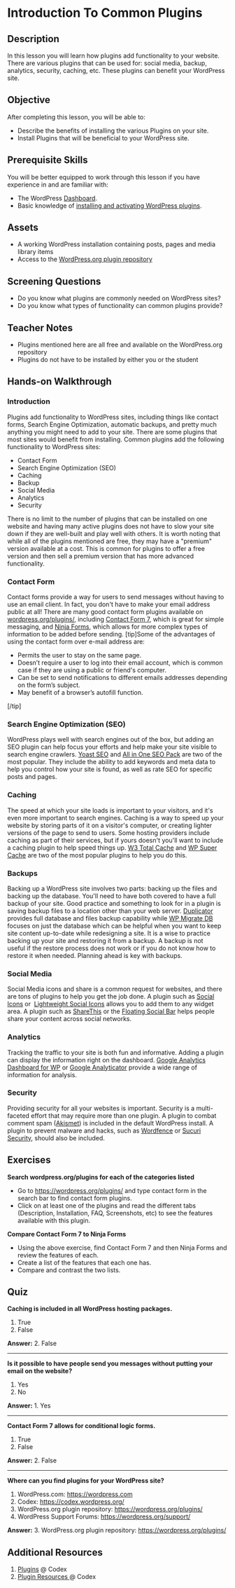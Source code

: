 # Introduction To Common Plugins

## Description

In this lesson you will learn how plugins add functionality to your website. There are various plugins that can be used for: social media, backup, analytics, security, caching, etc. These plugins can benefit your WordPress site.

## Objective

After completing this lesson, you will be able to:

*   Describe the benefits of installing the various Plugins on your site.
*   Install Plugins that will be beneficial to your WordPress site.

## Prerequisite Skills

You will be better equipped to work through this lesson if you have experience in and are familiar with:

*   The WordPress [Dashboard](https://make.wordpress.org/training/handbook/user-lessons/overview-of-the-dashboard/).
*   <span style="font-weight: 400">Basic knowledge of</span> [<span style="font-weight: 400">installing and activating WordPress plugins</span>](https://make.wordpress.org/training/handbook/user-lessons/choosing-and-installing-plugins/)<span style="font-weight: 400">.</span>

## Assets

*   A working WordPress installation containing posts, pages and media library items
*   Access to the [WordPress.org plugin repository](https://wordpress.org/plugins/)

## Screening Questions

*   Do you know what plugins are commonly needed on WordPress sites?
*   Do you know what types of functionality can common plugins provide?

## Teacher Notes

*   Plugins mentioned here are all free and available on the WordPress.org repository
*   Plugins do not have to be installed by either you or the student

## Hands-on Walkthrough

### Introduction

Plugins add functionality to WordPress sites, including things like contact forms, Search Engine Optimization, automatic backups, and pretty much anything you might need to add to your site. There are some plugins that most sites would benefit from installing. Common plugins add the following functionality to WordPress sites:

*   Contact Form
*   Search Engine Optimization (SEO)
*   Caching
*   Backup
*   Social Media
*   Analytics
*   Security

There is no limit to the number of plugins that can be installed on one website and having many active plugins does not have to slow your site down if they are well-built and play well with others. It is worth noting that while all of the plugins mentioned are free, they may have a "premium" version available at a cost. This is common for plugins to offer a free version and then sell a premium version that has more advanced functionality.

### Contact Form

Contact forms provide a way for users to send messages without having to use an email client. In fact, you don't have to make your email address public at all! There are many good contact form plugins available on [wordpress.org/plugins/](https://wordpress.org/plugins/), including [Contact Form 7](https://wordpress.org/plugins/contact-form-7/), which is great for simple messaging, and [Ninja Forms](https://wordpress.org/plugins/ninja-forms/), which allows for more complex types of information to be added before sending. [tip]Some of the advantages of using the contact form over e-mail address are:

*   Permits the user to stay on the same page.
*   Doesn’t require a user to log into their email account, which is common case if they are using a public or friend's computer.
*   Can be set to send notifications to different emails addresses depending on the form’s subject.
*   May benefit of a browser’s autofill function.

[/tip]

### Search Engine Optimization (SEO)

WordPress plays well with search engines out of the box, but adding an SEO plugin can help focus your efforts and help make your site visible to search engine crawlers. [Yoast SEO](https://wordpress.org/plugins/wordpress-seo/) and [All in One SEO Pack](https://wordpress.org/plugins/all-in-one-seo-pack/) are two of the most popular. They include the ability to add keywords and meta data to help you control how your site is found, as well as rate SEO for specific posts and pages.

### Caching

The speed at which your site loads is important to your visitors, and it's even more important to search engines. Caching is a way to speed up your website by storing parts of it on a visitor's computer, or creating lighter versions of the page to send to users. Some hosting providers include caching as part of their services, but if yours doesn't you'll want to include a caching plugin to help speed things up. [W3 Total Cache](https://wordpress.org/plugins/w3-total-cache/) and [WP Super Cache](https://wordpress.org/plugins/wp-super-cache/) are two of the most popular plugins to help you do this.

### Backups

Backing up a WordPress site involves two parts: backing up the files and backing up the database. You'll need to have both covered to have a full backup of your site. Good practice and something to look for in a plugin is saving backup files to a location other than your web server. [Duplicator](https://wordpress.org/plugins/duplicator/) provides full database and files backup capability while [WP Migrate DB](https://wordpress.org/plugins/wp-migrate-db/) focuses on just the database which can be helpful when you want to keep site content up-to-date while redesigning a site. It is a wise to practice backing up your site and restoring it from a backup. A backup is not useful if the restore process does not work or if you do not know how to restore it when needed. Planning ahead is key with backups.

### Social Media

Social Media icons and share is a common request for websites, and there are tons of plugins to help you get the job done. A plugin such as [Social Icons](https://wordpress.org/plugins/social-icons/) or  [Lightweight Social Icons](https://wordpress.org/plugins/lightweight-social-icons/) allows you to add them to any widget area. A plugin such as [ShareThis](https://wordpress.org/plugins/share-this/) or the [Floating Social Bar](https://wordpress.org/plugins/floating-social-bar/) helps people share your content across social networks.

### Analytics

Tracking the traffic to your site is both fun and informative. Adding a plugin can display the information right on the dashboard. [Google Analytics Dashboard for WP](https://wordpress.org/plugins/google-analytics-dashboard-for-wp/) or [Google Analyticator](https://wordpress.org/plugins/google-analyticator/) provide a wide range of information for analysis.

### Security

Providing security for all your websites is important. Security is a multi-faceted effort that may require more than one plugin. A plugin to combat comment spam ([Akismet](https://wordpress.org/plugins/akismet/)) is included in the default WordPress install. A plugin to prevent malware and hacks, such as [Wordfence](https://wordpress.org/plugins/wordfence/) or [Sucuri Security](https://wordpress.org/plugins/sucuri-scanner/), should also be included.

## Exercises

**Search wordpress.org/plugins for each of the categories listed**

*   Go to https://wordpress.org/plugins/ and type contact form in the search bar to find contact form plugins.
*   Click on at least one of the plugins and read the different tabs (Description, Installation, FAQ, Screenshots, etc) to see the features available with this plugin.

**Compare Contact Form 7 to Ninja Forms**

*   Using the above exercise, find Contact Form 7 and then Ninja Forms and review the features of each.
*   Create a list of the features that each one has.
*   Compare and contrast the two lists.

## Quiz

**Caching is included in all WordPress hosting packages.**

1.  True
2.  False

**Answer:** 2\. False

* * *

**Is it possible to have people send you messages without putting your email on the website?**

1.  Yes
2.  No

**Answer:** 1\. Yes 

* * *

**Contact Form 7 allows for conditional logic forms.**

1.  True
2.  False

**Answer:** 2\. False 

* * *

**Where can you find plugins for your WordPress site?**

1.  WordPress.com: https://wordpress.com
2.  Codex: https://codex.wordpress.org/
3.  WordPress.org plugin repository: https://wordpress.org/plugins/
4.  WordPress Support Forums: https://wordpress.org/support/

**Answer:** 3\. WordPress.org plugin repository: https://wordpress.org/plugins/


## Additional Resources

1.  [Plugins](https://codex.wordpress.org/Plugins) @ Codex
2.  [Plugin Resources ](https://codex.wordpress.org/Plugin_Resources)@ Codex
